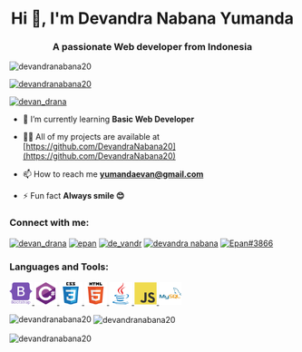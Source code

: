 <h1 align="center">Hi 👋, I'm Devandra Nabana Yumanda</h1>
<h3 align="center">A passionate Web developer from Indonesia</h3>

<p align="left"> <img src="https://komarev.com/ghpvc/?username=devandranabana20&label=Profile%20views&color=0e75b6&style=flat" alt="devandranabana20" /> </p>

<p align="left"> <a href="https://github.com/ryo-ma/github-profile-trophy"><img src="https://github-profile-trophy.vercel.app/?username=devandranabana20" alt="devandranabana20" /></a> </p>

<p align="left"> <a href="https://twitter.com/devan_drana" target="blank"><img src="https://img.shields.io/twitter/follow/devan_drana?logo=twitter&style=for-the-badge" alt="devan_drana" /></a> </p>

- 🌱 I’m currently learning **Basic Web Developer**

- 👨‍💻 All of my projects are available at [https://github.com/DevandraNabana20](https://github.com/DevandraNabana20)

- 📫 How to reach me **yumandaevan@gmail.com**

- ⚡ Fun fact **Always smile 😊**

<h3 align="left">Connect with me:</h3>
<p align="left">
<a href="https://twitter.com/devan_drana" target="blank"><img align="center" src="https://raw.githubusercontent.com/rahuldkjain/github-profile-readme-generator/master/src/images/icons/Social/twitter.svg" alt="devan_drana" height="30" width="40" /></a>
<a href="https://fb.com/epan" target="blank"><img align="center" src="https://raw.githubusercontent.com/rahuldkjain/github-profile-readme-generator/master/src/images/icons/Social/facebook.svg" alt="epan" height="30" width="40" /></a>
<a href="https://instagram.com/de_vandr" target="blank"><img align="center" src="https://raw.githubusercontent.com/rahuldkjain/github-profile-readme-generator/master/src/images/icons/Social/instagram.svg" alt="de_vandr" height="30" width="40" /></a>
<a href="https://www.youtube.com/c/devandra nabana" target="blank"><img align="center" src="https://raw.githubusercontent.com/rahuldkjain/github-profile-readme-generator/master/src/images/icons/Social/youtube.svg" alt="devandra nabana" height="30" width="40" /></a>
<a href="https://discord.gg/Epan#3866" target="blank"><img align="center" src="https://raw.githubusercontent.com/rahuldkjain/github-profile-readme-generator/master/src/images/icons/Social/discord.svg" alt="Epan#3866" height="30" width="40" /></a>
</p>

<h3 align="left">Languages and Tools:</h3>
<p align="left"> <a href="https://getbootstrap.com" target="_blank" rel="noreferrer"> <img src="https://raw.githubusercontent.com/devicons/devicon/master/icons/bootstrap/bootstrap-plain-wordmark.svg" alt="bootstrap" width="40" height="40"/> </a> <a href="https://www.w3schools.com/cs/" target="_blank" rel="noreferrer"> <img src="https://raw.githubusercontent.com/devicons/devicon/master/icons/csharp/csharp-original.svg" alt="csharp" width="40" height="40"/> </a> <a href="https://www.w3schools.com/css/" target="_blank" rel="noreferrer"> <img src="https://raw.githubusercontent.com/devicons/devicon/master/icons/css3/css3-original-wordmark.svg" alt="css3" width="40" height="40"/> </a> <a href="https://www.w3.org/html/" target="_blank" rel="noreferrer"> <img src="https://raw.githubusercontent.com/devicons/devicon/master/icons/html5/html5-original-wordmark.svg" alt="html5" width="40" height="40"/> </a> <a href="https://www.java.com" target="_blank" rel="noreferrer"> <img src="https://raw.githubusercontent.com/devicons/devicon/master/icons/java/java-original.svg" alt="java" width="40" height="40"/> </a> <a href="https://developer.mozilla.org/en-US/docs/Web/JavaScript" target="_blank" rel="noreferrer"> <img src="https://raw.githubusercontent.com/devicons/devicon/master/icons/javascript/javascript-original.svg" alt="javascript" width="40" height="40"/> </a> <a href="https://www.mysql.com/" target="_blank" rel="noreferrer"> <img src="https://raw.githubusercontent.com/devicons/devicon/master/icons/mysql/mysql-original-wordmark.svg" alt="mysql" width="40" height="40"/> </a> </p>

<p><img align="left" src="https://github-readme-stats.vercel.app/api/top-langs?username=devandranabana20&show_icons=true&locale=en&layout=compact" alt="devandranabana20" /></p>

<p>&nbsp;<img align="center" src="https://github-readme-stats.vercel.app/api?username=devandranabana20&show_icons=true&locale=en" alt="devandranabana20" /></p>

<p><img align="center" src="https://github-readme-streak-stats.herokuapp.com/?user=devandranabana20&" alt="devandranabana20" /></p>
